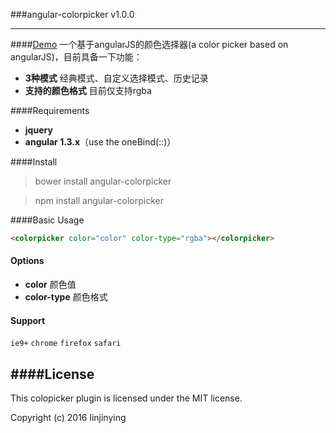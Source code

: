 ###angular-colorpicker v1.0.0

-------
####[Demo](http://w3cin.com/demo/angular-colorpicker/example/index.html)
一个基于angularJS的颜色选择器(a color picker based on angularJS)，目前具备一下功能：
- **3种模式** 经典模式、自定义选择模式、历史记录
- **支持的颜色格式** 目前仅支持rgba

####Requirements
- **jquery**
- **angular 1.3.x**（use the oneBind(::)）

####Install
> bower install angular-colorpicker

> npm install angular-colorpicker

####Basic Usage
```html
<colorpicker color="color" color-type="rgba"></colorpicker>
```

#### Options
- **color**  颜色值
- **color-type** 颜色格式

#### Support
`ie9+`  `chrome` `firefox` `safari`

####License
--------
This colopicker plugin is licensed under the MIT license.

Copyright (c) 2016 linjinying